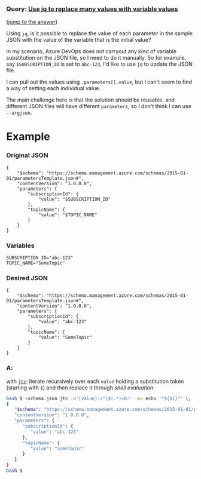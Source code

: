 ### Query: [Use jq to replace many values with variable values](https://stackoverflow.com/questions/60061905/use-jq-to-replace-many-values-with-variable-values)
([jump to the answer]())

Using `jq`, is it possible to replace the value of each parameter in the sample JSON with the value of the variable that is the initial value?

In my scenario, Azure DevOps does not carryout any kind of variable substitution on the JSON file, so I need to do it manually. So for example, say `$SUBSCRIPTION_ID` is set to `abc-123`, I'd like to use `jq` to update the JSON file.

I can pull out the values using `.parameters[].value`, but I can't seem to find a way of setting each individual value.

The main challenge here is that the solution should be reusable, and different JSON files will have different `parameters`, so I don't think I can use `--argjson`.

# Example

### Original JSON

    {
        "$schema": "https://schema.management.azure.com/schemas/2015-01-01/parametersTemplate.json#",
        "contentVersion": "1.0.0.0",
        "parameters": {
            "subscriptionId": {
                "value": "$SUBSCRIPTION_ID"
            },
            "topicName": {
                "value": "$TOPIC_NAME"
            }
        }
    }

### Variables

    SUBSCRIPTION_ID="abc-123"
    TOPIC_NAME="SomeTopic"

### Desired JSON

    {
        "$schema": "https://schema.management.azure.com/schemas/2015-01-01/parametersTemplate.json#",
        "contentVersion": "1.0.0.0",
        "parameters": {
            "subscriptionId": {
                "value": "abc-123"
            },
            "topicName": {
                "value": "SomeTopic"
            }
        }
    }

### A:
with [`jtc`](https://github.com/ldn-softdev/jtc): iterate recursively over each `value` holding a substitution token (starting with `$`)
and then replace it through _shell evaluation_:
```bash
bash $ <schema.json jtc -w'[value]:<^\$(.*)>R:' -eu echo '"${$1}"' \;
{
   "$schema": "https://schema.management.azure.com/schemas/2015-01-01/parametersTemplate.json#",
   "contentVersion": "1.0.0.0",
   "parameters": {
      "subscriptionId": {
         "value": "abc-123"
      },
      "topicName": {
         "value": "SomeTopic"
      }
   }
}
bash $ 
```



